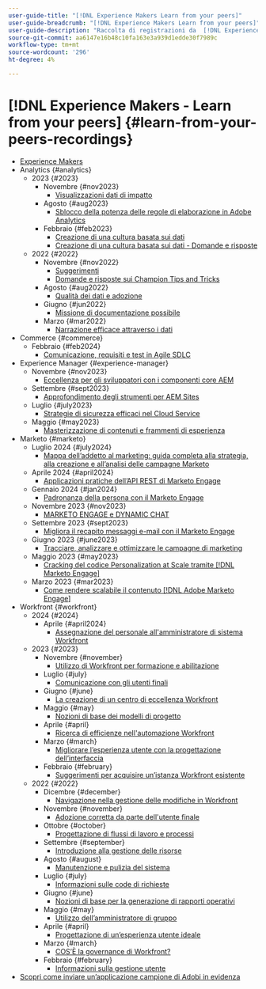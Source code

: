 ```yaml
---
user-guide-title: "[!DNL Experience Makers Learn from your peers]"
user-guide-breadcrumb: "[!DNL Experience Makers Learn from your peers]"
user-guide-description: "Raccolta di registrazioni da  [!DNL Experience Makers Learn from your peers]"
source-git-commit: aa6147e16b48c10fa163e3a939d1edde30f7989c
workflow-type: tm+mt
source-wordcount: '296'
ht-degree: 4%

---
```



# [!DNL Experience Makers - Learn from your peers] {#learn-from-your-peers-recordings}

+ [Experience Makers](overview.md)
+ Analytics {#analytics}
   + 2023 {#2023}
      + Novembre {#nov2023}
         + [Visualizzazioni dati di impatto](analytics/nov2023/impactful-data-visualizations.md)
      + Agosto {#aug2023}
         + [Sblocco della potenza delle regole di elaborazione in Adobe Analytics](analytics/aug2023/processing-rules.md)
      + Febbraio {#feb2023}
         + [Creazione di una cultura basata sui dati](analytics/feb2023/data-driven-culture.md)
         + [Creazione di una cultura basata sui dati - Domande e risposte](analytics/feb2023/data-driven-culture-q-and-a.md)
   + 2022 {#2022}
      + Novembre {#nov2022}
         + [Suggerimenti](analytics/nov2022/tips-and-tricks.md)
         + [Domande e risposte sui Champion Tips and Tricks](analytics/nov2022/tips-and-tricks-q-and-a.md)
      + Agosto {#aug2022}
         + [Qualità dei dati e adozione](analytics/aug2022/data-quality.md)
      + Giugno {#jun2022}
         + [Missione di documentazione possibile](analytics/june2022/mission-possible.md)
      + Marzo {#mar2022}
         + [Narrazione efficace attraverso i dati](analytics/mar2022/stories-with-data.md)
+ Commerce {#commerce}
   + Febbraio {#feb2024}
      + [Comunicazione, requisiti e test in Agile SDLC](commerce/2024/agile-sdlc.md)
+ Experience Manager {#experience-manager}
   + Novembre {#nov2023}
      + [Eccellenza per gli sviluppatori con i componenti core AEM](experience-manager/nov2023/core-components.md)
   + Settembre {#sept2023}
      + [Approfondimento degli strumenti per AEM Sites](experience-manager/sept2023/aem-sites-tools.md)
   + Luglio {#july2023}
      + [Strategie di sicurezza efficaci nel Cloud Service](experience-manager/july2023/effective-security-strategies-in-cloud-service.md)
   + Maggio {#may2023}
      + [Masterizzazione di contenuti e frammenti di esperienza](experience-manager/may2023/mastering-content-and-experience-fragments.md)
+ Marketo {#marketo}
   + Luglio 2024 {#july2024}
      + [Mappa dell’addetto al marketing: guida completa alla strategia, alla creazione e all’analisi delle campagne Marketo](marketo/july2024/marketers-map-marketo-campaigns.md)
   + Aprile 2024 {#april2024}
      + [Applicazioni pratiche dell’API REST di Marketo Engage](marketo/april2024/practical-applications-of-marketo-engage-rest-api.md)
   + Gennaio 2024 {#jan2024}
      + [Padronanza della persona con il Marketo Engage](marketo/jan2024/person-scoring-mastery.md)
   + Novembre 2023 {#nov2023}
      + [MARKETO ENGAGE e DYNAMIC CHAT](marketo/nov2023/dynamic-chat.md)
   + Settembre 2023 {#sept2023}
      + [Migliora il recapito messaggi e-mail con il Marketo Engage](marketo/sept2023/email-deliverability.md)
   + Giugno 2023 {#june2023}
      + [Tracciare, analizzare e ottimizzare le campagne di marketing](marketo/june2023/marketing-campaigns.md)
   + Maggio 2023 {#may2023}
      + [Cracking del codice Personalization at Scale tramite  [!DNL Marketo Engage]](marketo/may2023/personalization-at-scale.md)
   + Marzo 2023 {#mar2023}
      + [Come rendere scalabile il contenuto  [!DNL Adobe Marketo Engage] ](marketo/mar2023/templates-tokens-teamwork.md)
+ Workfront {#workfront}
   + 2024 {#2024}
      + Aprile {#april2024}
         + [Assegnazione del personale all&#39;amministratore di sistema Workfront](workfront/2024/04/staffing-your-workfront-system-admin-practice.md)
   + 2023 {#2023}
      + Novembre {#november}
         + [Utilizzo di Workfront per formazione e abilitazione](workfront/2023/11/using-workfront-for-training-and-enablement.md)
      + Luglio {#july}
         + [Comunicazione con gli utenti finali](workfront/2023/07/communicating-with-end-users.md)
      + Giugno {#june}
         + [La creazione di un centro di eccellenza Workfront](workfront/2023/06/establishing-a-workfront-center-of-excellence.md)
      + Maggio {#may}
         + [Nozioni di base dei modelli di progetto](workfront/2023/05/foundations-of-project-templates.md)
      + Aprile {#april}
         + [Ricerca di efficienze nell&#39;automazione Workfront](workfront/2023/04/finding-efficiencies-in-workfront-automation.md)
      + Marzo {#march}
         + [Migliorare l’esperienza utente con la progettazione dell’interfaccia](workfront/2023/03/improving-user-experience-with-interface-design.md)
      + Febbraio {#february}
         + [Suggerimenti per acquisire un’istanza Workfront esistente](workfront/2023/02/tips-for-taking-over-an-existing-workfront-instance.md)
   + 2022 {#2022}
      + Dicembre {#december}
         + [Navigazione nella gestione delle modifiche in Workfront](workfront/2022/12/navigating-change-management.md)
      + Novembre {#november}
         + [Adozione corretta da parte dell&#39;utente finale](workfront/2022/11/successful-end-user-adoption.md)
      + Ottobre {#october}
         + [Progettazione di flussi di lavoro e processi](workfront/2022/10/workflow-and-process-design.md)
      + Settembre {#september}
         + [Introduzione alla gestione delle risorse](workfront/2022/09/getting-started-with-resource-management.md)
      + Agosto {#august}
         + [Manutenzione e pulizia del sistema](workfront/2022/08/system-maintenance-and-cleanup.md)
      + Luglio {#july}
         + [Informazioni sulle code di richieste](workfront/2022/07/all-about-request-queues.md)
      + Giugno {#june}
         + [Nozioni di base per la generazione di rapporti operativi](workfront/2022/06/foundations-of-operational-reporting.md)
      + Maggio {#may}
         + [Utilizzo dell’amministratore di gruppo](workfront/2022/05/leveraging-the-group-admin.md)
      + Aprile {#april}
         + [Progettazione di un’esperienza utente ideale](workfront/2022/04/designing-an-ideal-user-experience.md)
      + Marzo {#march}
         + [COS’È la governance di Workfront?](workfront/2022/03/what-is-workfront-governance.md)
      + Febbraio {#february}
         + [Informazioni sulla gestione utente](workfront/2022/02/understanding-user-management.md)
+ [Scopri come inviare un’applicazione campione di Adobi in evidenza](./adobe-champion-application.md)
